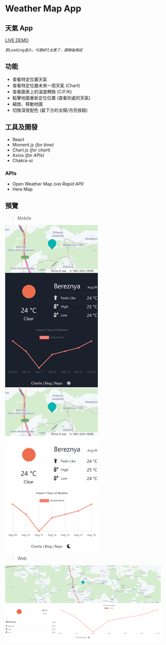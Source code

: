 # Weather Map App

## 天氣 App

[LIVE DEMO](https://wlcharlie.github.io/weather-map-app/)

_`若Loading過久，代表API太累了，請稍後再試`_

## 功能

- 查看特定位置天氣
- 查看特定位置未來一周天氣 (Chart)
- 查看圖表上的溫度轉換 (C/F/K)
- 點擊地圖重新定位位置 (查看別處的天氣)
- 縮放、移動地圖
- 切換深夜配色 (最下方的太陽/月亮按鈕)

## 工具及開發

- React
- Moment.js _(for time)_
- Chart.js _(for chart)_
- Axios _(for APIs)_
- Chakra-ui

### APIs

- Open Weather Map _(via Rapid API)_
- Here Map

## 預覽

> Mobile

<img src="./public/03.png" width="300">
<img src="./public/02.png" width="300">

> Web

<img src="./public/01.png" width="600">
